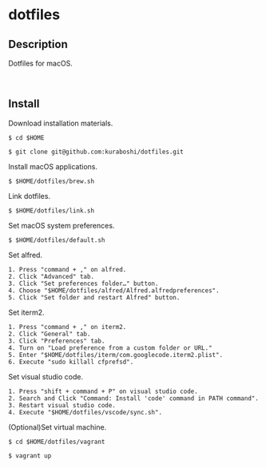 dotfiles
====

## Description

Dotfiles for macOS.

&emsp;

## Install

Download installation materials.

```shell
$ cd $HOME

$ git clone git@github.com:kuraboshi/dotfiles.git
```

Install macOS applications.

```shell
$ $HOME/dotfiles/brew.sh
```

Link dotfiles.

```shell
$ $HOME/dotfiles/link.sh
```

Set macOS system preferences.

```shell
$ $HOME/dotfiles/default.sh
```

Set alfred.


```
1. Press "command + ," on alfred.
2. Click "Advanced" tab.
3. Click "Set preferences folder…" button.
4. Choose "$HOME/dotfiles/alfred/Alfred.alfredpreferences".
5. Click "Set folder and restart Alfred" button.
```

Set iterm2.


```
1. Press "command + ," on iterm2.
2. Click "General" tab.
3. Click "Preferences" tab.
4. Turn on "Load preference from a custom folder or URL."
5. Enter "$HOME/dotfiles/iterm/com.googlecode.iterm2.plist".
6. Execute "sudo killall cfprefsd".
```

Set visual studio code.

```
1. Press "shift + command + P" on visual studio code.
2. Search and Click "Command: Install 'code' command in PATH command".
3. Restart visual studio code.
4. Execute "$HOME/dotfiles/vscode/sync.sh".
```

(Optional)Set virtual machine.
```shell
$ cd $HOME/dotfiles/vagrant

$ vagrant up
```
